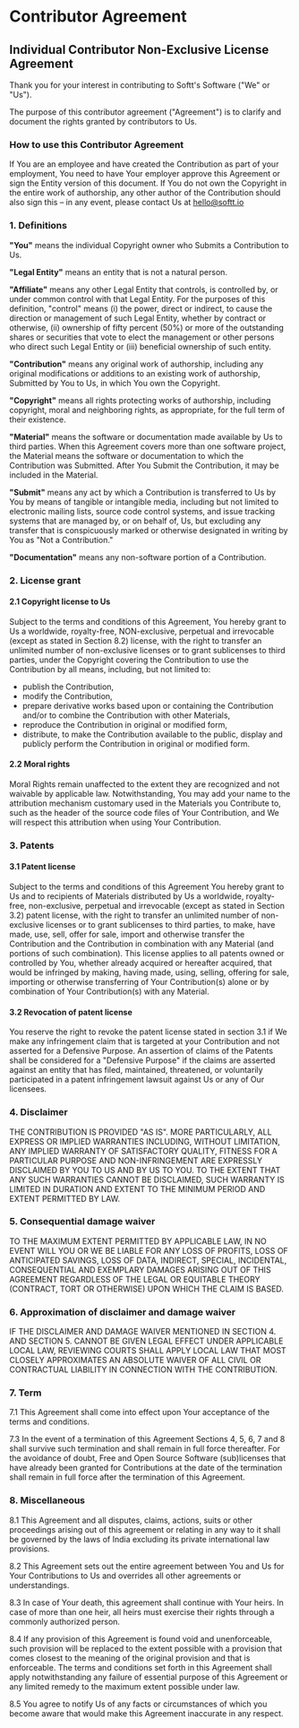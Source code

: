 # Contributor Agreement

## Individual Contributor Non-Exclusive License Agreement

Thank you for your interest in contributing to Softt's Software ("We" or "Us").

The purpose of this contributor agreement ("Agreement") is to clarify and document the rights granted by contributors to Us.

### How to use this Contributor Agreement

If You are an employee and have created the Contribution as part of your employment, You need to have Your employer approve this Agreement or sign the Entity version of this document. If You do not own the Copyright in the entire work of authorship, any other author of the Contribution should also sign this – in any event, please contact Us at <hello@softt.io>

### 1. Definitions

**"You"** means the individual Copyright owner who Submits a Contribution to Us.

**"Legal Entity"** means an entity that is not a natural person.

**"Affiliate"** means any other Legal Entity that controls, is controlled by, or under common control with that Legal Entity. For the purposes of this definition, "control" means (i) the power, direct or indirect, to cause the direction or management of such Legal Entity, whether by contract or otherwise, (ii) ownership of fifty percent (50%) or more of the outstanding shares or securities that vote to elect the management or other persons who direct such Legal Entity or (iii) beneficial ownership of such entity.

**"Contribution"** means any original work of authorship, including any original modifications or additions to an existing work of authorship, Submitted by You to Us, in which You own the Copyright.

**"Copyright"** means all rights protecting works of authorship, including copyright, moral and neighboring rights, as appropriate, for the full term of their existence.

**"Material"** means the software or documentation made available by Us to third parties. When this Agreement covers more than one software project, the Material means the software or documentation to which the Contribution was Submitted. After You Submit the Contribution, it may be included in the Material.

**"Submit"** means any act by which a Contribution is transferred to Us by You by means of tangible or intangible media, including but not limited to electronic mailing lists, source code control systems, and issue tracking systems that are managed by, or on behalf of, Us, but excluding any transfer that is conspicuously marked or otherwise designated in writing by You as "Not a Contribution."

**"Documentation"** means any non-software portion of a Contribution.

### 2. License grant

#### 2.1 Copyright license to Us

Subject to the terms and conditions of this Agreement, You hereby grant to Us a worldwide, royalty-free, NON-exclusive, perpetual and irrevocable (except as stated in Section 8.2) license, with the right to transfer an unlimited number of non-exclusive licenses or to grant sublicenses to third parties, under the Copyright covering the Contribution to use the Contribution by all means, including, but not limited to:

* publish the Contribution,
* modify the Contribution,
* prepare derivative works based upon or containing the Contribution and/or to combine the Contribution with other Materials,
* reproduce the Contribution in original or modified form,
* distribute, to make the Contribution available to the public, display and publicly perform the Contribution in original or modified form.

#### 2.2 Moral rights

Moral Rights remain unaffected to the extent they are recognized and not waivable by applicable law. Notwithstanding, You may add your name to the attribution mechanism customary used in the Materials you Contribute to, such as the header of the source code files of Your Contribution, and We will respect this attribution when using Your Contribution.

### 3. Patents

#### 3.1 Patent license

Subject to the terms and conditions of this Agreement You hereby grant to Us and to recipients of Materials distributed by Us a worldwide, royalty-free, non-exclusive, perpetual and irrevocable (except as stated in Section 3.2) patent license, with the right to transfer an unlimited number of non-exclusive licenses or to grant sublicenses to third parties, to make, have made, use, sell, offer for sale, import and otherwise transfer the Contribution and the Contribution in combination with any Material (and portions of such combination). This license applies to all patents owned or controlled by You, whether already acquired or hereafter acquired, that would be infringed by making, having made, using, selling, offering for sale, importing or otherwise transferring of Your Contribution(s) alone or by combination of Your Contribution(s) with any Material.

#### 3.2 Revocation of patent license

You reserve the right to revoke the patent license stated in section 3.1 if We make any infringement claim that is targeted at your Contribution and not asserted for a Defensive Purpose. An assertion of claims of the Patents shall be considered for a "Defensive Purpose" if the claims are asserted against an entity that has filed, maintained, threatened, or voluntarily participated in a patent infringement lawsuit against Us or any of Our licensees.

### 4. Disclaimer

THE CONTRIBUTION IS PROVIDED "AS IS". MORE PARTICULARLY, ALL EXPRESS OR IMPLIED WARRANTIES INCLUDING, WITHOUT LIMITATION, ANY IMPLIED WARRANTY OF SATISFACTORY QUALITY, FITNESS FOR A PARTICULAR PURPOSE AND NON-INFRINGEMENT ARE EXPRESSLY DISCLAIMED BY YOU TO US AND BY US TO YOU. TO THE EXTENT THAT ANY SUCH WARRANTIES CANNOT BE DISCLAIMED, SUCH WARRANTY IS LIMITED IN DURATION AND EXTENT TO THE MINIMUM PERIOD AND EXTENT PERMITTED BY LAW.

### 5. Consequential damage waiver

TO THE MAXIMUM EXTENT PERMITTED BY APPLICABLE LAW, IN NO EVENT WILL YOU OR WE BE LIABLE FOR ANY LOSS OF PROFITS, LOSS OF ANTICIPATED SAVINGS, LOSS OF DATA, INDIRECT, SPECIAL, INCIDENTAL, CONSEQUENTIAL AND EXEMPLARY DAMAGES ARISING OUT OF THIS AGREEMENT REGARDLESS OF THE LEGAL OR EQUITABLE THEORY (CONTRACT, TORT OR OTHERWISE) UPON WHICH THE CLAIM IS BASED.

### 6. Approximation of disclaimer and damage waiver

IF THE DISCLAIMER AND DAMAGE WAIVER MENTIONED IN SECTION 4. AND SECTION 5. CANNOT BE GIVEN LEGAL EFFECT UNDER APPLICABLE LOCAL LAW, REVIEWING COURTS SHALL APPLY LOCAL LAW THAT MOST CLOSELY APPROXIMATES AN ABSOLUTE WAIVER OF ALL CIVIL OR CONTRACTUAL LIABILITY IN CONNECTION WITH THE CONTRIBUTION.

### 7. Term

7.1 This Agreement shall come into effect upon Your acceptance of the terms and conditions.

7.3 In the event of a termination of this Agreement Sections 4, 5, 6, 7 and 8 shall survive such termination and shall remain in full force thereafter. For the avoidance of doubt, Free and Open Source Software (sub)licenses that have already been granted for Contributions at the date of the termination shall remain in full force after the termination of this Agreement.

### 8. Miscellaneous

8.1 This Agreement and all disputes, claims, actions, suits or other proceedings arising out of this agreement or relating in any way to it shall be governed by the laws of India excluding its private international law provisions.

8.2 This Agreement sets out the entire agreement between You and Us for Your Contributions to Us and overrides all other agreements or understandings.

8.3 In case of Your death, this agreement shall continue with Your heirs. In case of more than one heir, all heirs must exercise their rights through a commonly authorized person.

8.4 If any provision of this Agreement is found void and unenforceable, such provision will be replaced to the extent possible with a provision that comes closest to the meaning of the original provision and that is enforceable. The terms and conditions set forth in this Agreement shall apply notwithstanding any failure of essential purpose of this Agreement or any limited remedy to the maximum extent possible under law.

8.5 You agree to notify Us of any facts or circumstances of which you become aware that would make this Agreement inaccurate in any respect.
